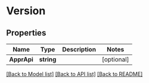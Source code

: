 # Version

## Properties

Name | Type | Description | Notes
------------ | ------------- | ------------- | -------------
**ApprApi** | **string** |  | [optional] 

[[Back to Model list]](../README.md#documentation-for-models) [[Back to API list]](../README.md#documentation-for-api-endpoints) [[Back to README]](../README.md)


